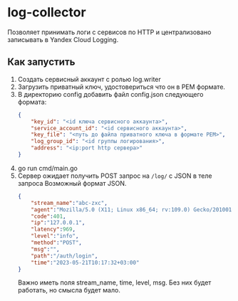# log-collector
Позволяет принимать логи с сервисов по HTTP и централизовано записывать в Yandex Cloud Logging.

## Как запустить
1. Создать сервисный аккаунт с ролью log.writer
2. Загрузить приватный ключ, удостовериться что он в PEM формате.
3. В директорию config добавить файл config.json следующего формата:
    ```json
    {
        "key_id": "<id ключа сервисного аккаунта>",
        "service_account_id": "<id сервисного аккаунта>",
        "key_file": "<путь до файла приватного ключа в формате PEM>",
        "log_group_id": "<id группы логирования>",
        "address": "<ip:port http сервера>"
    }
    ```
4. go run cmd/main.go
5. Сервер ожидает получить POST запрос на `/log/` c JSON в теле запроса
    Возможный формат JSON.
    ```json
    {
        "stream_name":"abc-zxc",
        "agent":"Mozilla/5.0 (X11; Linux x86_64; rv:109.0) Gecko/20100101 Firefox/113.0",
        "code":401,
        "ip":"127.0.0.1",
        "latency":969,
        "level":"info",
        "method":"POST",
        "msg":"",
        "path":"/auth/login",
        "time":"2023-05-21T10:17:32+03:00"
    }
    ```
    Важно иметь поля stream_name, time, level, msg. Без них будет работать, но смысла будет мало.
    